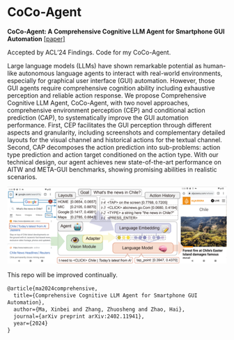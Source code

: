 # CoCo-Agent

**CoCo-Agent: A Comprehensive Cognitive LLM Agent for Smartphone GUI Automation** [[paper]](https://arxiv.org/abs/2402.11941)

Accepted by ACL’24 Findings.
Code for my CoCo-Agent. 

Large language models (LLMs) have shown remarkable potential as human-like autonomous language agents to interact with real-world environments, especially for graphical user interface (GUI) automation. However, those GUI agents require comprehensive cognition ability including exhaustive perception and reliable action response. We propose Comprehensive Cognitive LLM Agent, CoCo-Agent, with two novel approaches, comprehensive environment perception (CEP) and conditional action prediction (CAP), to systematically improve the GUI automation performance. First, CEP facilitates the GUI perception through different aspects and granularity, including screenshots and complementary detailed layouts for the visual channel and historical actions for the textual channel. Second, CAP decomposes the action prediction into sub-problems: action type prediction and action target conditioned on the action type. With our technical design, our agent achieves new state-of-the-art performance on AITW and META-GUI benchmarks, showing promising abilities in realistic scenarios.

![](cocoagent_overview.png)

This repo will be improved continually.

```
@article{ma2024comprehensive,
  title={Comprehensive Cognitive LLM Agent for Smartphone GUI Automation},
  author={Ma, Xinbei and Zhang, Zhuosheng and Zhao, Hai},
  journal={arXiv preprint arXiv:2402.11941},
  year={2024}
}
```

